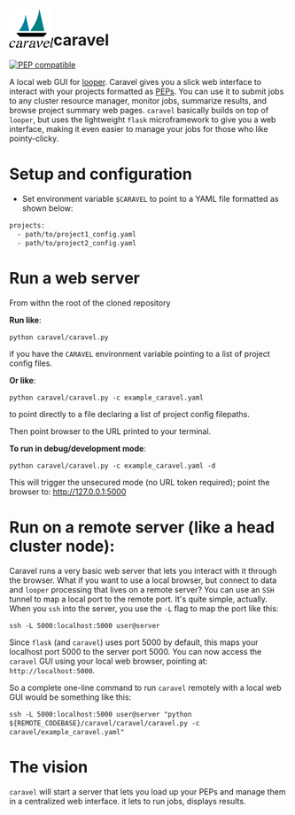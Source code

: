 <img src="caravel/static/caravel.svg" alt="caravel logo" height="70" align="left"/>

# caravel

[![PEP compatible](http://pepkit.github.io/img/PEP-compatible-green.svg)](http://pepkit.github.io)


A local web GUI for [looper](https://looper.readthedocs.io/). Caravel gives you a slick web interface to interact with your projects formatted as [PEPs](http://pepkit.github.io). You can use it to submit jobs to any cluster resource manager, monitor jobs, summarize results, and browse project summary web pages. `caravel` basically builds on top of `looper`, but uses the lightweight `flask` microframework to give you a web interface, making it even easier to manage your jobs for those who like pointy-clicky.


# Setup and configuration

* Set environment variable `$CARAVEL` to point to a YAML file formatted as shown below:

```
projects:
  - path/to/project1_config.yaml
  - path/to/project2_config.yaml
```

# Run a web server

From withn the root of the cloned repository

**Run like**:

```
python caravel/caravel.py
```
if you have the `CARAVEL` environment variable pointing to a list of project config files.

**Or like**:

```
python caravel/caravel.py -c example_caravel.yaml
```
to point directly to a file declaring a list of project config filepaths.

Then point browser to the URL printed to your terminal.


**To run in debug/development mode**: 
```
python caravel/caravel.py -c example_caravel.yaml -d
```
This will trigger the unsecured mode (no URL token required); point the browser to: http://127.0.0.1:5000

# Run on a remote server (like a head cluster node):

Caravel runs a very basic web server that lets you interact with it through the browser. What if you want to use a local browser, but connect to data and `looper` processing that lives on a remote server? You can use an `SSH` tunnel to map a local port to the remote port. It's quite simple, actually. When you `ssh` into the server, you use the `-L` flag to map the port like this:

```
ssh -L 5000:localhost:5000 user@server
```

Since `flask` (and `caravel`) uses port 5000 by default, this maps your localhost port 5000 to the server port 5000. You can now access the `caravel` GUI using your local web browser, pointing at: `http://localhost:5000`.

So a complete one-line command to run `caravel` remotely with a local web GUI would be something like this:

```
ssh -L 5000:localhost:5000 user@server "python ${REMOTE_CODEBASE}/caravel/caravel/caravel.py -c caravel/example_caravel.yaml"
```

# The vision

`caravel` will start a server that lets you load up your PEPs and manage them in a centralized web interface. it lets to run jobs, displays results.


